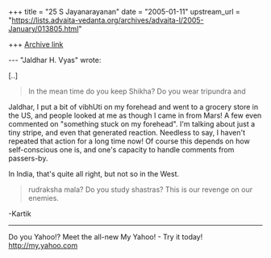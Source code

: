 +++
title = "25 S Jayanarayanan"
date = "2005-01-11"
upstream_url = "https://lists.advaita-vedanta.org/archives/advaita-l/2005-January/013805.html"

+++
[Archive link](https://lists.advaita-vedanta.org/archives/advaita-l/2005-January/013805.html)

--- "Jaldhar H. Vyas" <jaldhar at braincells.com> wrote:

[..]

> In the mean time do you keep Shikha?  Do you wear tripundra and

Jaldhar, I put a bit of vibhUti on my forehead and went to a grocery
store in the US, and people looked at me as though I came in from Mars!
A few even commented on "something stuck on my forehead". I'm talking
about just a tiny stripe, and even that generated reaction. Needless to
say, I haven't repeated that action for a long time now! Of course this
depends on how self-conscious one is, and one's capacity to handle
comments from passers-by.

In India, that's quite all right, but not so in the West.

> rudraksha
> mala?  Do you study shastras?  This is our revenge on our enemies.
> 

-Kartik



__________________________________ 
Do you Yahoo!? 
Meet the all-new My Yahoo! - Try it today! 
http://my.yahoo.com 




